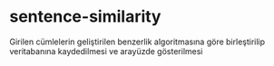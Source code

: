 # sentence-similarity
Girilen cümlelerin geliştirilen benzerlik algoritmasına göre birleştirilip veritabanına kaydedilmesi ve arayüzde gösterilmesi
